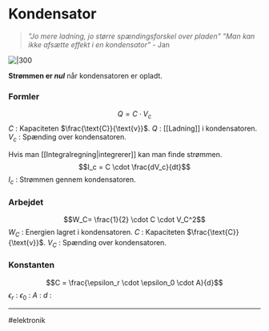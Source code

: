 # Kondensator
>*"Jo mere ladning, jo større spændingsforskel over pladen"*
>*"Man kan ikke afsætte effekt i en kondensator"*
> \- Jan

![|300](https://external-content.duckduckgo.com/iu/?u=https%3A%2F%2Felectronicspost.com%2Fwp-content%2Fuploads%2F2015%2F10%2Fcapacitor-symbol.png&f=1&nofb=1&ipt=3ecf5c6913650a85a1c4dbe45bfe9c8972627df71462fa6f22fa98a408a28037&ipo=images)

**Strømmen er *nul*** når kondensatoren er opladt.

### Formler
$$Q=C \cdot V_c$$
$C$ : Kapaciteten $\frac{\text{C}}{\text{v}}$.
$Q$ : [[Ladning]] i kondensatoren.
$V_c$ : Spænding over kondensatoren. 

Hvis man [[Integralregning|integrerer]] kan man finde strømmen.
$$I_c = C \cdot \frac{dV_c}{dt}$$
$I_c$ : Strømmen gennem kondensatoren.

### Arbejdet
$$W_C= \frac{1}{2} \cdot C \cdot V_C^2$$
$W_C$ : Energien lagret i kondensatoren.
$C$ : Kapaciteten $\frac{\text{C}}{\text{v}}$.
$V_C$ : Spænding over kondensatoren. 

### Konstanten

$$C = \frac{\epsilon_r \cdot \epsilon_0 \cdot A}{d}$$
$\epsilon_r$ :
$\epsilon_0$ :
$A$ :
$d$ :

---
#elektronik